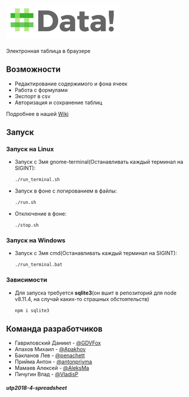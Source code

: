 ![Data!](public/img/logo.png)
======

Электронная таблица в браузере

Возможности
------

* Редактирование содержимого и фона ячеек
* Работа с формулами
* Экспорт в csv
* Авторизация и сохранение таблиц

Подробнее в нашей [Wiki](https://github.com/bmstu-iu9/utp2018-4-spreadsheet/wiki) 

Запуск
------

### Запуск на **Linux**
* Запуск с 3мя gnome-terminal(Останавливать каждый терминал на SIGINT):
  ```bash
  ./run_terminal.sh
  ```
* Запуск в фоне с логированием в файлы:
  ```bash
  ./run.sh
  ```
* Отключение в фоне:
  ```bash
  ./stop.sh
  ```

### Запуск на **Windows**
* Запуск с 3мя cmd(Останавливать каждый терминал на SIGINT):
  ```cmd
  ./run_terminal.bat
  ```

### Зависимости

* Для запуска требуется **sqlite3**(он вшит в репозиторий для node v8.11.4, на случай каких-то страшных обстоятельств)
  ```bash
  npm i sqlite3
  ```

Команда разработчиков
------

* Гавриловский Даниил - [@GDVFox](https://github.com/GDVFox)
* Апахов Михаил - [@Apakhov](https://github.com/Apakhov)
* Бакланов Лев - [@penachett](https://github.com/penachett)
* Прийма Антон - [@antonpriyma](https://github.com/antonpriyma)
* Мамаев Алексей - [@AleksMa](https://github.com/AleksMa)
* Пичугин Влад - [@VladisP](https://github.com/VladisP)

##### utp2018-4-spreadsheet

